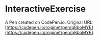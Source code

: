 # InteractiveExercise

A Pen created on CodePen.io. Original URL: [https://codepen.io/roipinet/pen/qBboMYE](https://codepen.io/roipinet/pen/qBboMYE).


